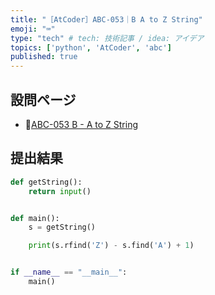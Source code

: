 ```yaml
---
title: "［AtCoder］ABC-053｜B A to Z String"
emoji: "⌨️"
type: "tech" # tech: 技術記事 / idea: アイデア
topics: ['python', 'AtCoder', 'abc']
published: true
---
```


## 設問ページ

- 🔗[ABC-053 B - A to Z String](https://atcoder.jp/contests/abc053/tasks/abc053_b)

## 提出結果

```python
def getString():
    return input()


def main():
    s = getString()

    print(s.rfind('Z') - s.find('A') + 1)


if __name__ == "__main__":
    main()
```
